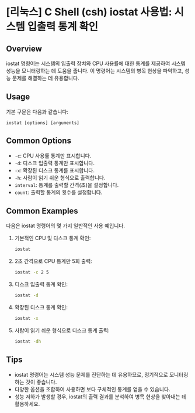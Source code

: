 # [리눅스] C Shell (csh) iostat 사용법: 시스템 입출력 통계 확인

## Overview
iostat 명령어는 시스템의 입출력 장치와 CPU 사용률에 대한 통계를 제공하여 시스템 성능을 모니터링하는 데 도움을 줍니다. 이 명령어는 시스템의 병목 현상을 파악하고, 성능 문제를 해결하는 데 유용합니다.

## Usage
기본 구문은 다음과 같습니다:

```
iostat [options] [arguments]
```

## Common Options
- `-c`: CPU 사용률 통계만 표시합니다.
- `-d`: 디스크 입출력 통계만 표시합니다.
- `-x`: 확장된 디스크 통계를 표시합니다.
- `-h`: 사람이 읽기 쉬운 형식으로 출력합니다.
- `interval`: 통계를 출력할 간격(초)을 설정합니다.
- `count`: 출력할 통계의 횟수를 설정합니다.

## Common Examples
다음은 iostat 명령어의 몇 가지 일반적인 사용 예입니다.

1. 기본적인 CPU 및 디스크 통계 확인:
   ```bash
   iostat
   ```

2. 2초 간격으로 CPU 통계만 5회 출력:
   ```bash
   iostat -c 2 5
   ```

3. 디스크 입출력 통계 확인:
   ```bash
   iostat -d
   ```

4. 확장된 디스크 통계 확인:
   ```bash
   iostat -x
   ```

5. 사람이 읽기 쉬운 형식으로 디스크 통계 출력:
   ```bash
   iostat -dh
   ```

## Tips
- iostat 명령어는 시스템 성능 문제를 진단하는 데 유용하므로, 정기적으로 모니터링하는 것이 좋습니다.
- 다양한 옵션을 조합하여 사용하면 보다 구체적인 통계를 얻을 수 있습니다.
- 성능 저하가 발생할 경우, iostat의 출력 결과를 분석하여 병목 현상을 찾아내는 데 활용하세요.